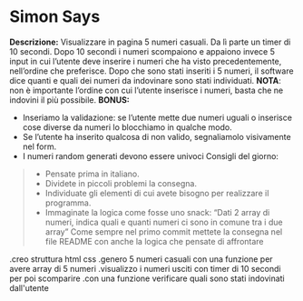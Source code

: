 Simon Says
===
**Descrizione:**
Visualizzare in pagina 5 numeri casuali. Da lì parte un timer di 10 secondi.
Dopo 10 secondi i numeri scompaiono e appaiono invece 5 input in cui l’utente deve inserire i numeri che ha visto precedentemente, nell’ordine che preferisce.
Dopo che sono stati inseriti i 5 numeri, il software dice quanti e quali dei numeri da indovinare sono stati individuati.
**NOTA**: non è importante l’ordine con cui l’utente inserisce i numeri, basta che ne indovini il più possibile.
**BONUS:**
- Inseriamo la validazione: se l’utente mette due numeri uguali o inserisce cose diverse da numeri lo blocchiamo in qualche modo.
- Se l’utente ha inserito qualcosa di non valido, segnaliamolo visivamente nel form.
- I numeri random generati devono essere univoci
Consigli del giorno:
> - Pensate prima in italiano.
> - Dividete in piccoli problemi la consegna.
> - Individuate gli elementi di cui avete bisogno per realizzare il programma.
> - Immaginate la logica come fosse uno snack: “Dati 2 array di numeri, indica quali e quanti numeri ci sono in comune tra i due array”
Come sempre nel primo commit mettete la consegna nel file README con anche la logica che pensate di affrontare

.creo struttura html css
.genero 5 numeri casuali con una funzione per avere array di 5 numeri
.visualizzo i numeri usciti con timer di 10 secondi per poi scomparire
.con una funzione verificare quali sono stati indovinati dall'utente